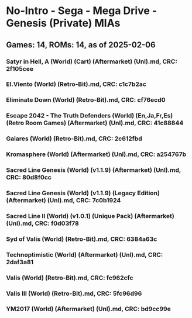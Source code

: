 # No-Intro - Sega - Mega Drive - Genesis (Private) MIAs
## Games: 14, ROMs: 14, as of 2025-02-06
### Satyr in Hell, A (World) (Cart) (Aftermarket) (Unl).md, CRC: 2f105cee
### El.Viento (World) (Retro-Bit).md, CRC: c1c7b2ac
### Eliminate Down (World) (Retro-Bit).md, CRC: cf76ecd0
### Escape 2042 - The Truth Defenders (World) (En,Ja,Fr,Es) (Retro Room Games) (Aftermarket) (Unl).md, CRC: 41c88844
### Gaiares (World) (Retro-Bit).md, CRC: 2c612fbd
### Kromasphere (World) (Aftermarket) (Unl).md, CRC: a254767b
### Sacred Line Genesis (World) (v1.1.9) (Aftermarket) (Unl).md, CRC: 80d8f0cc
### Sacred Line Genesis (World) (v1.1.9) (Legacy Edition) (Aftermarket) (Unl).md, CRC: 7c0b1924
### Sacred Line II (World) (v1.0.1) (Unique Pack) (Aftermarket) (Unl).md, CRC: f0d03f78
### Syd of Valis (World) (Retro-Bit).md, CRC: 6384a63c
### Technoptimistic (World) (Aftermarket) (Unl).md, CRC: 2daf3a81
### Valis (World) (Retro-Bit).md, CRC: fc962cfc
### Valis III (World) (Retro-Bit).md, CRC: 5fc96d96
### YM2017 (World) (Aftermarket) (Unl).md, CRC: bd9cc99e
